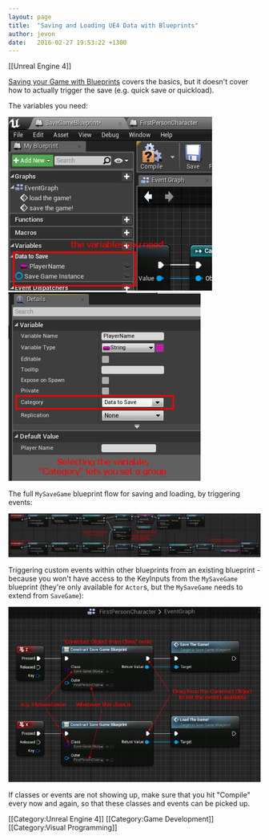 ```yaml
---
layout: page
title:  "Saving and Loading UE4 Data with Blueprints"
author: jevon
date:   2016-02-27 19:53:22 +1300
---
```


[[Unreal Engine 4]]

<a href="https://docs.unrealengine.com/latest/INT/Gameplay/SaveGame/Blueprints/index.html">Saving your Game with Blueprints</a> covers the basics, but it doesn't cover how to actually trigger the save (e.g. quick save or quickload).

The variables you need:

<img src="/img/ue4/save-load-variables.png"> <img src="/img/ue4/save-load-group.png">

The full `MySaveGame` blueprint flow for saving and loading, by triggering events:

<img src="/img/ue4/save-load-game.png">

Triggering custom events within other blueprints from an existing blueprint - because you won't have access to the KeyInputs from the `MySaveGame` blueprint (they're only available for `Actor`s, but the `MySaveGame` needs to extend from `SaveGame`):

<img src="/img/ue4/triggering-events.png">

If classes or events are not showing up, make sure that you hit "Compile" every now and again, so that these classes and events can be picked up.

[[Category:Unreal Engine 4]]
[[Category:Game Development]]
[[Category:Visual Programming]]